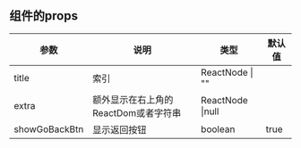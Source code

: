 ## 组件的props

| 参数 | 说明 | 类型 | 默认值 |
| --- | --- | --- | --- |
| title |  索引  | ReactNode \| "" |  |
| extra |  额外显示在右上角的ReactDom或者字符串  | ReactNode \|null |  |
| showGoBackBtn |  显示返回按钮  | boolean |  true